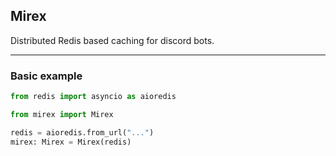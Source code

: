 Mirex
---

Distributed Redis based caching for discord bots.

---

### Basic example

```python
from redis import asyncio as aioredis

from mirex import Mirex

redis = aioredis.from_url("...")
mirex: Mirex = Mirex(redis)
```